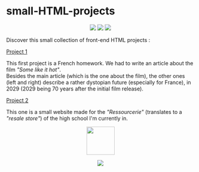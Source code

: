 # small-HTML-projects

<p align="center">
  <img src="https://ziadoua.github.io/m3-Markdown-Badges/badges/CSS/css2.svg">
  <img src="https://ziadoua.github.io/m3-Markdown-Badges/badges/HTML/html2.svg">
  <img src="https://ziadoua.github.io/m3-Markdown-Badges/badges/Javascript/javascript2.svg">
</p>

Discover this small collection of front-end HTML projects :

<a href="https://ziadoua.github.io/small-HTML-projects/articleFrançais/page.html">Project 1</a>
<p>This first project is a French homework. We had to write an article about the film <i>"Some like it hot"</i>.<br>Besides the main article (which is the one about the film), the other ones (left and right) describe a rather dystopian future (especially for France), in 2029 (2029 being 70 years after the initial film release).</p>

<a href="https://ziadoua.github.io/small-HTML-projects/ressourcerie/page.html">Project 2</a>
<p>This one is a small website made for the <i>"Ressourcerie"</i> (translates to a <i>"resale store"</i>) of the high school I'm currently in.</p>

<p align="center">
  <a href="https://github.com/ziadOUA">
    <img align="center" height="75px" src="https://pictshare.net/4jwzdi.png">
  </a>
</p>
<p align="center">
  <img src="https://ziadoua.github.io/m3-Markdown-Badges/badges/LicenceMIT/licencemit2.svg">
</p>
